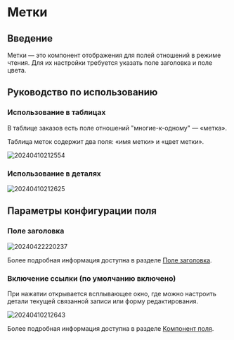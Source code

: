 # Метки

## Введение

Метки — это компонент отображения для полей отношений в режиме чтения. Для их настройки требуется указать поле заголовка и поле цвета.

## Руководство по использованию

### Использование в таблицах

В таблице заказов есть поле отношений "многие-к-одному" — «метка».

Таблица меток содержит два поля: «имя метки» и «цвет метки».

![20240410212554](https://static-docs.nocobase.com/20240410212554.png)

### Использование в деталях

![20240410212625](https://static-docs.nocobase.com/20240410212625.png)

## Параметры конфигурации поля

### Поле заголовка

![20240422220237](https://static-docs.nocobase.com/20240422220237.png)

Более подробная информация доступна в разделе [Поле заголовка](/handbook/ui/fields/field-settings/title-field).

### Включение ссылки (по умолчанию включено)

При нажатии открывается всплывающее окно, где можно настроить детали текущей связанной записи или форму редактирования.

![20240410212643](https://static-docs.nocobase.com/20240410212643.png)

Более подробная информация доступна в разделе [Компонент поля](/handbook/ui/fields/association-field).